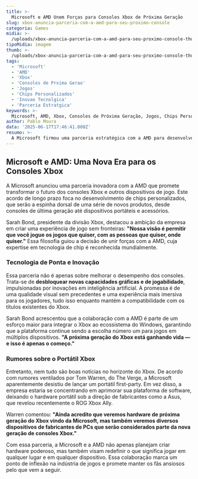 ```yaml
---
title: >-
  Microsoft e AMD Unem Forças para Consoles Xbox de Próxima Geração
slug: xbox-anuncia-parceria-com-a-amd-para-seu-proximo-console
categoria: Games
midia: >-
  /uploads/xbox-anuncia-parceria-com-a-amd-para-seu-proximo-console-thumb.jpg
tipoMidia: imagem
thumb: >-
  /uploads/xbox-anuncia-parceria-com-a-amd-para-seu-proximo-console-thumb.jpg
tags:
  - 'Microsoft'
  - 'AMD'
  - 'Xbox'
  - 'Consoles de Prxima Gerao'
  - 'Jogos'
  - 'Chips Personalizados'
  - 'Inovao Tecnolgica'
  - 'Parceria Estratgica'
keywords: >-
  Microsoft, AMD, Xbox, Consoles de Próxima Geração, Jogos, Chips Personalizados, Inovação Tecnológica, Parceria Estratégica
author: Pablo Moura
data: '2025-06-17T17:46:41.000Z'
resumo: >-
  A Microsoft firmou uma parceria estratégica com a AMD para desenvolver chips personalizados para novos consoles Xbox e outros dispositivos. Essa colaboração visa revolucionar o mercado de jogos com avanços tecnológicos impressionantes.
---
```


## Microsoft e AMD: Uma Nova Era para os Consoles Xbox

A Microsoft anunciou uma parceria inovadora com a AMD que promete transformar o futuro dos consoles Xbox e outros dispositivos de jogo. Este acordo de longo prazo foca no desenvolvimento de chips personalizados, que serão a espinha dorsal de uma série de novos produtos, desde consoles de última geração até dispositivos portáteis e acessórios.

Sarah Bond, presidente da divisão Xbox, destacou a ambição da empresa em criar uma experiência de jogo sem fronteiras: **"Nossa visão é permitir que você jogue os jogos que quiser, com as pessoas que quiser, onde quiser."** Essa filosofia guiou a decisão de unir forças com a AMD, cuja expertise em tecnologia de chip é reconhecida mundialmente.

### Tecnologia de Ponta e Inovação

Essa parceria não é apenas sobre melhorar o desempenho dos consoles. Trata-se de **desbloquear novas capacidades gráficas e de jogabilidade**, impulsionadas por inovações em inteligência artificial. A promessa é de uma qualidade visual sem precedentes e uma experiência mais imersiva para os jogadores, tudo isso enquanto mantém a compatibilidade com os títulos existentes do Xbox.

Sarah Bond acrescentou que a colaboração com a AMD é parte de um esforço maior para integrar o Xbox ao ecossistema do Windows, garantindo que a plataforma continue sendo a escolha número um para jogos em múltiplos dispositivos. **"A próxima geração do Xbox está ganhando vida — e isso é apenas o começo."**

### Rumores sobre o Portátil Xbox

Entretanto, nem tudo são boas notícias no horizonte do Xbox. De acordo com rumores ventilados por Tom Warren, do The Verge, a Microsoft aparentemente desistiu de lançar um portátil first-party. Em vez disso, a empresa estaria se concentrando em aprimorar sua plataforma de software, deixando o hardware portátil sob a direção de fabricantes como a Asus, que revelou recentemente o ROG Xbox Ally.

Warren comentou: **"Ainda acredito que veremos hardware de próxima geração do Xbox vindo da Microsoft, mas também veremos diversos dispositivos de fabricantes de PCs que serão considerados parte da nova geração de consoles Xbox."**

Com essa parceria, a Microsoft e a AMD não apenas planejam criar hardware poderoso, mas também visam redefinir o que significa jogar em qualquer lugar e em qualquer dispositivo. Essa colaboração marca um ponto de inflexão na indústria de jogos e promete manter os fãs ansiosos pelo que vem a seguir.